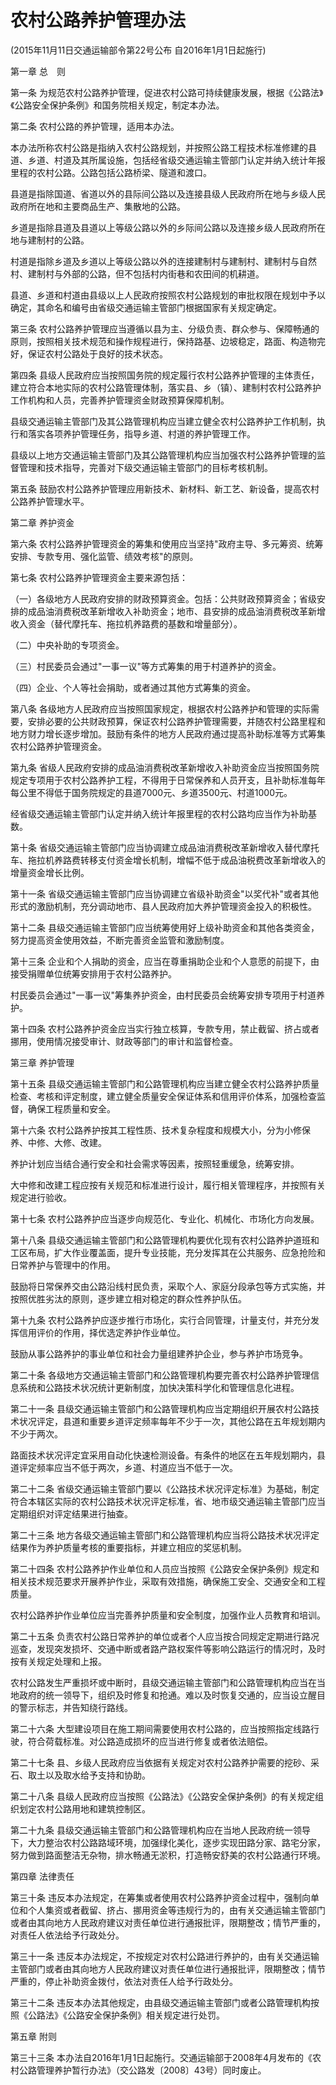 # 农村公路养护管理办法

(2015年11月11日交通运输部令第22号公布 自2016年1月1日起施行)



第一章 总  则



第一条 为规范农村公路养护管理，促进农村公路可持续健康发展，根据《公路法》《公路安全保护条例》和国务院相关规定，制定本办法。

第二条 农村公路的养护管理，适用本办法。

本办法所称农村公路是指纳入农村公路规划，并按照公路工程技术标准修建的县道、乡道、村道及其所属设施，包括经省级交通运输主管部门认定并纳入统计年报里程的农村公路。公路包括公路桥梁、隧道和渡口。

县道是指除国道、省道以外的县际间公路以及连接县级人民政府所在地与乡级人民政府所在地和主要商品生产、集散地的公路。

乡道是指除县道及县道以上等级公路以外的乡际间公路以及连接乡级人民政府所在地与建制村的公路。

村道是指除乡道及乡道以上等级公路以外的连接建制村与建制村、建制村与自然村、建制村与外部的公路，但不包括村内街巷和农田间的机耕道。

县道、乡道和村道由县级以上人民政府按照农村公路规划的审批权限在规划中予以确定，其命名和编号由省级交通运输主管部门根据国家有关规定确定。

第三条 农村公路养护管理应当遵循以县为主、分级负责、群众参与、保障畅通的原则，按照相关技术规范和操作规程进行，保持路基、边坡稳定，路面、构造物完好，保证农村公路处于良好的技术状态。

第四条 县级人民政府应当按照国务院的规定履行农村公路养护管理的主体责任，建立符合本地实际的农村公路管理体制，落实县、乡（镇）、建制村农村公路养护工作机构和人员，完善养护管理资金财政预算保障机制。

县级交通运输主管部门及其公路管理机构应当建立健全农村公路养护工作机制，执行和落实各项养护管理任务，指导乡道、村道的养护管理工作。

县级以上地方交通运输主管部门及其公路管理机构应当加强农村公路养护管理的监督管理和技术指导，完善对下级交通运输主管部门的目标考核机制。

第五条 鼓励农村公路养护管理应用新技术、新材料、新工艺、新设备，提高农村公路养护管理水平。



第二章 养护资金



第六条 农村公路养护管理资金的筹集和使用应当坚持"政府主导、多元筹资、统筹安排、专款专用、强化监管、绩效考核"的原则。

第七条 农村公路养护管理资金主要来源包括：

（一）各级地方人民政府安排的财政预算资金。包括：公共财政预算资金；省级安排的成品油消费税改革新增收入补助资金；地市、县安排的成品油消费税改革新增收入资金（替代摩托车、拖拉机养路费的基数和增量部分）。

（二）中央补助的专项资金。

（三）村民委员会通过"一事一议"等方式筹集的用于村道养护的资金。

（四）企业、个人等社会捐助，或者通过其他方式筹集的资金。

第八条 各级地方人民政府应当按照国家规定，根据农村公路养护和管理的实际需要，安排必要的公共财政预算，保证农村公路养护管理需要，并随农村公路里程和地方财力增长逐步增加。鼓励有条件的地方人民政府通过提高补助标准等方式筹集农村公路养护管理资金。

第九条 省级人民政府安排的成品油消费税改革新增收入补助资金应当按照国务院规定专项用于农村公路养护工程，不得用于日常保养和人员开支，且补助标准每年每公里不得低于国务院规定的县道7000元、乡道3500元、村道1000元。

经省级交通运输主管部门认定并纳入统计年报里程的农村公路均应当作为补助基数。

第十条 省级交通运输主管部门应当协调建立成品油消费税改革新增收入替代摩托车、拖拉机养路费转移支付资金增长机制，增幅不低于成品油税费改革新增收入的增量资金增长比例。

第十一条 省级交通运输主管部门应当协调建立省级补助资金"以奖代补"或者其他形式的激励机制，充分调动地市、县人民政府加大养护管理资金投入的积极性。

第十二条 县级交通运输主管部门应当统筹使用好上级补助资金和其他各类资金，努力提高资金使用效益，不断完善资金监管和激励制度。

第十三条 企业和个人捐助的资金，应当在尊重捐助企业和个人意愿的前提下，由接受捐赠单位统筹安排用于农村公路养护。

村民委员会通过"一事一议"筹集养护资金，由村民委员会统筹安排专项用于村道养护。

第十四条 农村公路养护资金应当实行独立核算，专款专用，禁止截留、挤占或者挪用，使用情况接受审计、财政等部门的审计和监督检查。



第三章 养护管理



第十五条 县级交通运输主管部门和公路管理机构应当建立健全农村公路养护质量检查、考核和评定制度，建立健全质量安全保证体系和信用评价体系，加强检查监督，确保工程质量和安全。

第十六条 农村公路养护按其工程性质、技术复杂程度和规模大小，分为小修保养、中修、大修、改建。

养护计划应当结合通行安全和社会需求等因素，按照轻重缓急，统筹安排。

大中修和改建工程应按有关规范和标准进行设计，履行相关管理程序，并按照有关规定进行验收。

第十七条 农村公路养护应当逐步向规范化、专业化、机械化、市场化方向发展。

第十八条 县级交通运输主管部门和公路管理机构要优化现有农村公路养护道班和工区布局，扩大作业覆盖面，提升专业技能，充分发挥其在公共服务、应急抢险和日常养护与管理中的作用。

鼓励将日常保养交由公路沿线村民负责，采取个人、家庭分段承包等方式实施，并按照优胜劣汰的原则，逐步建立相对稳定的群众性养护队伍。

第十九条 农村公路养护应逐步推行市场化，实行合同管理，计量支付，并充分发挥信用评价的作用，择优选定养护作业单位。

鼓励从事公路养护的事业单位和社会力量组建养护企业，参与养护市场竞争。

第二十条 各级地方交通运输主管部门和公路管理机构要完善农村公路养护管理信息系统和公路技术状况统计更新制度，加快决策科学化和管理信息化进程。

第二十一条 县级交通运输主管部门和公路管理机构应当定期组织开展农村公路技术状况评定，县道和重要乡道评定频率每年不少于一次，其他公路在五年规划期内不少于两次。

路面技术状况评定宜采用自动化快速检测设备。有条件的地区在五年规划期内，县道评定频率应当不低于两次，乡道、村道应当不低于一次。

第二十二条 省级交通运输主管部门要以《公路技术状况评定标准》为基础，制定符合本辖区实际的农村公路技术状况评定标准，省、地市级交通运输主管部门应当定期组织对评定结果进行抽查。

第二十三条 地方各级交通运输主管部门和公路管理机构应当将公路技术状况评定结果作为养护质量考核的重要指标，并建立相应的奖惩机制。

第二十四条 农村公路养护作业单位和人员应当按照《公路安全保护条例》规定和相关技术规范要求开展养护作业，采取有效措施，确保施工安全、交通安全和工程质量。

农村公路养护作业单位应当完善养护质量和安全制度，加强作业人员教育和培训。

第二十五条 负责农村公路日常养护的单位或者个人应当按合同规定定期进行路况巡查，发现突发损坏、交通中断或者路产路权案件等影响公路运行的情况时，及时按有关规定处理和上报。

农村公路发生严重损坏或中断时，县级交通运输主管部门和公路管理机构应当在当地政府的统一领导下，组织及时修复和抢通。难以及时恢复交通的，应当设立醒目的警示标志，并告知绕行路线。

第二十六条 大型建设项目在施工期间需要使用农村公路的，应当按照指定线路行驶，符合荷载标准。对公路造成损坏的应当进行修复或者依法赔偿。

第二十七条 县、乡级人民政府应当依据有关规定对农村公路养护需要的挖砂、采石、取土以及取水给予支持和协助。

第二十八条 县级人民政府应当按照《公路法》《公路安全保护条例》的有关规定组织划定农村公路用地和建筑控制区。

第二十九条 县级交通运输主管部门和公路管理机构应在当地人民政府统一领导下，大力整治农村公路路域环境，加强绿化美化，逐步实现田路分家、路宅分家，努力做到路面整洁无杂物，排水畅通无淤积，打造畅安舒美的农村公路通行环境。



第四章 法律责任



第三十条 违反本办法规定，在筹集或者使用农村公路养护资金过程中，强制向单位和个人集资或者截留、挤占、挪用资金等违规行为的，由有关交通运输主管部门或者由其向地方人民政府建议对责任单位进行通报批评，限期整改；情节严重的，对责任人依法给予行政处分。

第三十一条 违反本办法规定，不按规定对农村公路进行养护的，由有关交通运输主管部门或者由其向地方人民政府建议对责任单位进行通报批评，限期整改；情节严重的，停止补助资金拨付，依法对责任人给予行政处分。

第三十二条 违反本办法其他规定，由县级交通运输主管部门或者公路管理机构按照《公路法》《公路安全保护条例》相关规定进行处罚。



第五章 附则



第三十三条 本办法自2016年1月1日起施行。交通运输部于2008年4月发布的《农村公路管理养护暂行办法》（交公路发〔2008〕43号）同时废止。